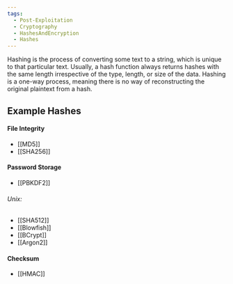 ```yaml
---
tags:
  - Post-Exploitation
  - Cryptography
  - HashesAndEncryption
  - Hashes
---
```


Hashing is the process of converting some text to a string, which is unique to that particular text. Usually, a hash function always returns hashes with the same length irrespective of the type, length, or size of the data. Hashing is a one-way process, meaning there is no way of reconstructing the original plaintext from a hash.

## Example Hashes 

#### File Integrity 

- [[MD5]]
- [[SHA256]]

#### Password Storage

- [[PBKDF2]]
###### Unix:

- [[SHA512]]
- [[Blowfish]]
- [[BCrypt]]
- [[Argon2]]
#### Checksum

- [[HMAC]]
